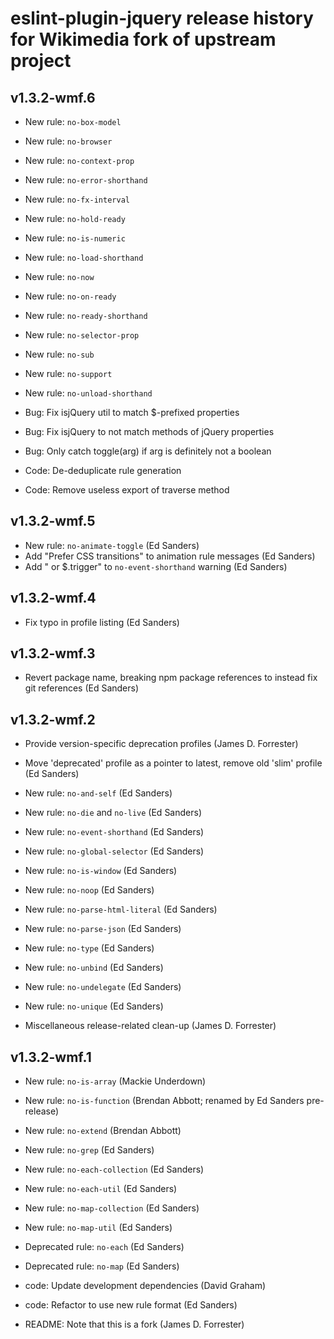 # eslint-plugin-jquery release history for Wikimedia fork of upstream project

## v1.3.2-wmf.6
* New rule: `no-box-model`
* New rule: `no-browser`
* New rule: `no-context-prop`
* New rule: `no-error-shorthand`
* New rule: `no-fx-interval`
* New rule: `no-hold-ready`
* New rule: `no-is-numeric`
* New rule: `no-load-shorthand`
* New rule: `no-now`
* New rule: `no-on-ready`
* New rule: `no-ready-shorthand`
* New rule: `no-selector-prop`
* New rule: `no-sub`
* New rule: `no-support`
* New rule: `no-unload-shorthand`

* Bug: Fix isjQuery util to match $-prefixed properties
* Bug: Fix isjQuery to not match methods of jQuery properties
* Bug: Only catch toggle(arg) if arg is definitely not a boolean

* Code: De-deduplicate rule generation
* Code: Remove useless export of traverse method

## v1.3.2-wmf.5
* New rule: `no-animate-toggle` (Ed Sanders)
* Add "Prefer CSS transitions" to animation rule messages (Ed Sanders)
* Add " or $.trigger" to `no-event-shorthand` warning (Ed Sanders)


## v1.3.2-wmf.4
* Fix typo in profile listing (Ed Sanders)


## v1.3.2-wmf.3
* Revert package name, breaking npm package references to instead fix git references (Ed Sanders)


## v1.3.2-wmf.2
* Provide version-specific deprecation profiles (James D. Forrester)
* Move 'deprecated' profile as a pointer to latest, remove old 'slim' profile (Ed Sanders)

* New rule: `no-and-self` (Ed Sanders)
* New rule: `no-die` and `no-live` (Ed Sanders)
* New rule: `no-event-shorthand` (Ed Sanders)
* New rule: `no-global-selector` (Ed Sanders)
* New rule: `no-is-window` (Ed Sanders)
* New rule: `no-noop` (Ed Sanders)
* New rule: `no-parse-html-literal` (Ed Sanders)
* New rule: `no-parse-json` (Ed Sanders)
* New rule: `no-type` (Ed Sanders)
* New rule: `no-unbind` (Ed Sanders)
* New rule: `no-undelegate` (Ed Sanders)
* New rule: `no-unique` (Ed Sanders)

* Miscellaneous release-related clean-up (James D. Forrester)


## v1.3.2-wmf.1
* New rule: `no-is-array` (Mackie Underdown)
* New rule: `no-is-function` (Brendan Abbott; renamed by Ed Sanders pre-release)
* New rule: `no-extend` (Brendan Abbott)
* New rule: `no-grep` (Ed Sanders)
* New rule: `no-each-collection` (Ed Sanders)
* New rule: `no-each-util` (Ed Sanders)
* New rule: `no-map-collection` (Ed Sanders)
* New rule: `no-map-util` (Ed Sanders)

* Deprecated rule: `no-each` (Ed Sanders)
* Deprecated rule: `no-map` (Ed Sanders)

* code: Update development dependencies (David Graham)
* code: Refactor to use new rule format (Ed Sanders)

* README: Note that this is a fork (James D. Forrester)
